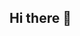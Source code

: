 ## Hi there 👋

<!--
**sp-sdks-tafensw/sp-sdks-tafensw** is a ✨ _special_ ✨ repository because its `README.md` (this file) appears on your GitHub profile.

Here are some ideas to get you started:

- 🔭 I’m currently working on SQL Management
- 🌱 I’m currently learning Cyber security
- 👯 I’m looking to collaborate on NodeJS

